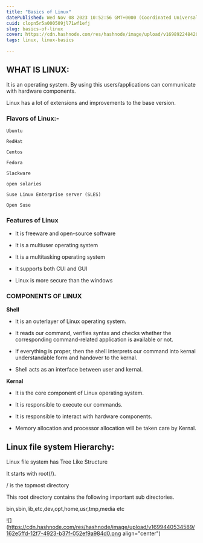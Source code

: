 ```yaml
---
title: "Basics of Linux"
datePublished: Wed Nov 08 2023 10:52:56 GMT+0000 (Coordinated Universal Time)
cuid: clopn5r5a000509jl71wf1efj
slug: basics-of-linux
cover: https://cdn.hashnode.com/res/hashnode/image/upload/v1698922484208/abd4202c-6ff4-4e27-ac8a-cabab4f6d53b.png
tags: linux, linux-basics

---
```


## WHAT IS LINUX:

It is an operating system. By using this users/applications can communicate with hardware components.

Linux has a lot of extensions and improvements to the base version.

### Flavors of Linux:-

`Ubuntu`

`RedHat`

`Centos`

`Fedora`

`Slackware`

`open solaries`

`Suse Linux Enterprise server (SLES)`

`Open Suse`

### Features of Linux

* It is freeware and open-source software
    
* It is a multiuser operating system
    
* It is a multitasking operating system
    
* It supports both CUI and GUI
    
* Linux is more secure than the windows
    

### COMPONENTS OF LINUX

**Shell**

* It is an outerlayer of Linux operating system.
    
* It reads our command, verifies syntax and checks whether the corresponding command-related application is available or not.
    
* If everything is proper, then the shell interprets our command into kernal understandable form and handover to the kernal.
    
* Shell acts as an interface between user and kernal.
    

**Kernal**

* It is the core component of Linux operating system.
    
* It is responsible to execute our commands.
    
* It is responsible to interact with hardware components.
    
* Memory allocation and processor allocation will be taken care by Kernal.
    

## Linux file system Hierarchy:

Linux file system has Tree Like Structure

It starts with root(/).

/ is the topmost directory

This root directory contains the following important sub directories.

bin,sbin,lib,etc,dev,opt,home,usr,tmp,media etc

![](https://cdn.hashnode.com/res/hashnode/image/upload/v1699440534589/162e5ffd-12f7-4923-b37f-052ef9a984d0.png align="center")
